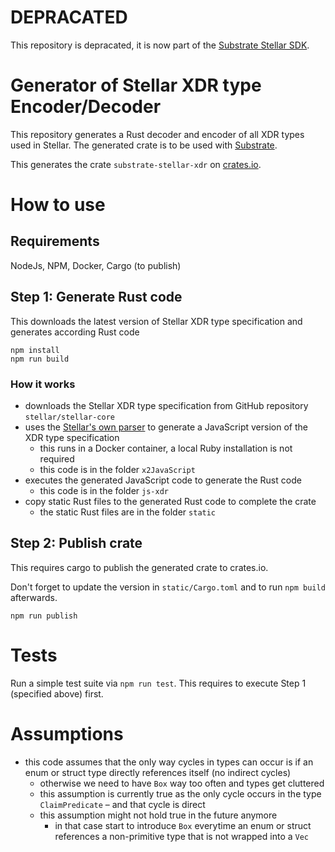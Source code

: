 # DEPRACATED

This repository is depracated, it is now part of the [Substrate Stellar SDK](https://github.com/pendulum-chain/substrate-stellar-sdk).

# Generator of Stellar XDR type Encoder/Decoder

This repository generates a Rust decoder and encoder of all XDR types used in Stellar. The generated crate is to be used with [Substrate](https://www.substrate.io/).

This generates the crate `substrate-stellar-xdr` on [crates.io](https://crates.io/crates/substrate-stellar-xdr).

# How to use

## Requirements

NodeJs, NPM, Docker, Cargo (to publish)

## Step 1: Generate Rust code

This downloads the latest version of Stellar XDR type specification and generates
according Rust code

```
npm install
npm run build
```

### How it works

- downloads the Stellar XDR type specification from GitHub repository `stellar/stellar-core`
- uses the [Stellar's own parser](https://github.com/stellar/xdrgen.git) to generate a JavaScript version of the XDR type specification
  - this runs in a Docker container, a local Ruby installation is not required
  - this code is in the folder `x2JavaScript`
- executes the generated JavaScript code to generate the Rust code
  - this code is in the folder `js-xdr`
- copy static Rust files to the generated Rust code to complete the crate
  - the static Rust files are in the folder `static`

## Step 2: Publish crate

This requires cargo to publish the generated crate to crates.io.

Don't forget to update the version in `static/Cargo.toml` and to run `npm build` afterwards.

```
npm run publish
```

# Tests

Run a simple test suite via `npm run test`. This requires to execute Step 1 (specified above) first.

# Assumptions

- this code assumes that the only way cycles in types can occur is if an enum or struct type directly references itself (no indirect cycles)
  - otherwise we need to have `Box` way too often and types get cluttered
  - this assumption is currently true as the only cycle occurs in the type `ClaimPredicate` – and that cycle is direct
  - this assumption might not hold true in the future anymore
    - in that case start to introduce `Box` everytime an enum or struct references a non-primitive type that is not wrapped into a `Vec`
